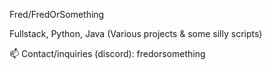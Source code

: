 Fred/FredOrSomething

Fullstack, Python, Java (Various projects & some silly scripts)

📫 Contact/inquiries (discord): fredorsomething
